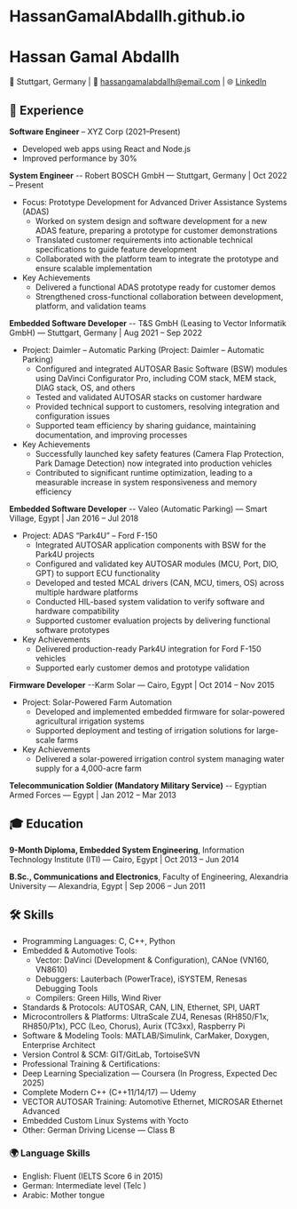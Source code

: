 # HassanGamalAbdallh.github.io

# Hassan Gamal Abdallh
📍 Stuttgart, Germany | 📧 hassangamalabdallh@email.com | 🌐 [LinkedIn](https://www.linkedin.com/in/hassan-gamal-abdallh-99a33031/)

## 💼 Experience
**Software Engineer** – XYZ Corp (2021–Present)  
- Developed web apps using React and Node.js  
- Improved performance by 30%

**System Engineer** -- Robert BOSCH GmbH — Stuttgart, Germany | Oct 2022 – Present
- Focus: Prototype Development for Advanced Driver Assistance Systems (ADAS)
  - Worked on system design and software development for a new ADAS feature, preparing a prototype for customer demonstrations
  - Translated customer requirements into actionable technical specifications to guide feature development
  - Collaborated with the platform team to integrate the prototype and ensure scalable implementation
- Key Achievements
  - Delivered a functional ADAS prototype ready for customer demos
  - Strengthened cross-functional collaboration between development, platform, and validation teams

**Embedded Software Developer** -- T&S GmbH (Leasing to Vector Informatik GmbH) — Stuttgart, Germany | Aug 2021 – Sep 2022
- Project: Daimler – Automatic Parking (Project: Daimler – Automatic Parking)
  - Configured and integrated AUTOSAR Basic Software (BSW) modules using DaVinci Configurator Pro, including COM stack, MEM stack, DIAG stack, OS, and others
  - Tested and validated AUTOSAR stacks on customer hardware
  - Provided technical support to customers, resolving integration and configuration issues
  - Supported team efficiency by sharing guidance, maintaining documentation, and improving processes
- Key Achievements
  - Successfully launched key safety features (Camera Flap Protection, Park Damage Detection) now integrated into production vehicles
  - Contributed to significant runtime optimization, leading to a measurable increase in system responsiveness and memory efficiency

**Embedded Software Developer** -- Valeo (Automatic Parking) — Smart Village, Egypt | Jan 2016 – Jul 2018
- Project: ADAS “Park4U” – Ford F-150
  - Integrated AUTOSAR application components with BSW for the Park4U projects
  - Configured and validated key AUTOSAR modules (MCU, Port, DIO, GPT) to support ECU functionality
  - Developed and tested MCAL drivers (CAN, MCU, timers, OS) across multiple hardware platforms
  - Conducted HIL-based system validation to verify software and hardware compatibility
  - Supported customer evaluation projects by delivering functional software prototypes
- Key Achievements
  - Delivered production-ready Park4U integration for Ford F-150 vehicles
  - Supported early customer demos and prototype validation

**Firmware Developer** --Karm Solar — Cairo, Egypt | Oct 2014 – Nov 2015
- Project: Solar-Powered Farm Automation
  - Developed and implemented embedded firmware for solar-powered agricultural irrigation systems
  - Supported deployment and testing of irrigation solutions for large-scale farms
- Key Achievements
  - Delivered a solar-powered irrigation control system managing water supply for a 4,000-acre farm

**Telecommunication Soldier (Mandatory Military Service)** -- Egyptian Armed Forces — Egypt | Jan 2012 – Mar 2013

## 🎓 Education
**9-Month Diploma, Embedded System Engineering**, Information Technology Institute (ITI) — Cairo, Egypt | Oct 2013 – Jun 2014

**B.Sc., Communications and Electronics**, Faculty of Engineering, Alexandria University — Alexandria, Egypt | Sep 2006 – Jun 2011


## 🛠️ Skills
- Programming Languages: C, C++, Python
- Embedded & Automotive Tools:
  - Vector: DaVinci (Development & Configuration), CANoe (VN160, VN8610)
  - Debuggers: Lauterbach (PowerTrace), iSYSTEM, Renesas Debugging Tools
  - Compilers: Green Hills, Wind River
- Standards & Protocols: AUTOSAR, CAN, LIN, Ethernet, SPI, UART
- Microcontrollers & Platforms: UltraScale ZU4, Renesas (RH850/F1x, RH850/P1x), PCC (Leo, Chorus), Aurix (TC3xx), Raspberry Pi
-	Software & Modeling Tools: MATLAB/Simulink, CarMaker, Doxygen, Enterprise Architect
-	Version Control & SCM: GIT/GitLab, TortoiseSVN
-	Professional Training & Certifications:
  -	Deep Learning Specialization — Coursera (In Progress, Expected Dec 2025)
  - Complete Modern C++ (C++11/14/17) — Udemy
  -	VECTOR AUTOSAR Training: Automotive Ethernet, MICROSAR Ethernet Advanced
  - Embedded Custom Linux Systems with Yocto
- Other: German Driving License — Class B

### 🌍 Language Skills
-	English: Fluent (IELTS Score 6 <B2> in 2015)
-	German: Intermediate level (Telc <B1>)
-	Arabic: Mother tongue

